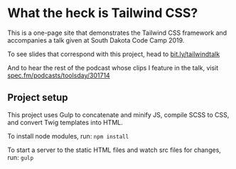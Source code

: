 # What the heck is Tailwind CSS?

This is a one-page site that demonstrates the Tailwind CSS framework and accompanies a talk given at South Dakota Code Camp 2019.

To see slides that correspond with this project, head to [bit.ly/tailwindtalk](https://bit.ly/tailwindtalk)

And to hear the rest of the podcast whose clips I feature in the talk, visit [spec.fm/podcasts/toolsday/301714](https://spec.fm/podcasts/toolsday/301714)

## Project setup

This project uses Gulp to concatenate and minify JS, compile SCSS to CSS, and convert Twig templates into HTML.

To install node modules, run: `npm install`

To start a server to the static HTML files and watch src files for changes, run: `gulp`